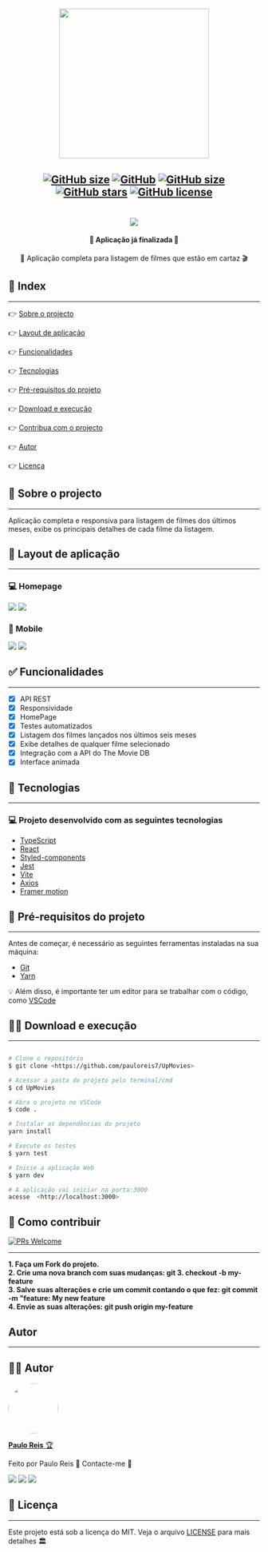 <h1 align="center">
    <img src=".github/logo.svg" width="300px" />
</h1>

<h2 align="center">

[![GitHub size](https://img.shields.io/github/repo-size/pauloreis7/UpMovies?color=purple)](https://github.com/pauloreis7/UpMovies/issues)
[![GitHub](https://img.shields.io/badge/types-TypeScript-%23007acc)](https://github.com/pauloreis7/UpMovies)
[![GitHub size](https://img.shields.io/github/last-commit/pauloreis7/UpMovies?color=%23964b00)](https://github.com/pauloreis7/UpMovies/commits)
[![GitHub stars](https://img.shields.io/github/stars/pauloreis7/UpMovies?color=%23f9d71c&style=flat)](https://github.com/pauloreis7/UpMovies/stargazers)
[![GitHub license](https://img.shields.io/github/license/pauloreis7/Foodfy)](https://github.com/pauloreis7/UpMovies/blob/master/LICENSE)

</h2>

<h1 align="center">
    <img src=".github/cover.svg" />
</h1>

<h4 align="center">🏁 Aplicação já finalizada 🏁</h4>

<p align="center">🎥 Aplicação completa para listagem de filmes que estão em cartaz 🎬</p>

## 🔗 Index
---
 <p>👉 <a href="#about">Sobre o projecto</a> </p>
 <p>👉 <a href="#layout">Layout de aplicação</a> </p>
 <p>👉 <a href="#func">Funcionalidades</a> </p>
 <p>👉 <a href="#techs">Tecnologias</a> </p>
 <p>👉 <a href="#requests">Pré-requisitos do projeto</a> </p>
 <p>👉 <a href="#work">Download e execução</a> </p>
 <p>👉 <a href="#contribute">Contribua com o projecto</a> </p>
 <p>👉 <a href="#author">Autor</a> </p>
 <p>👉 <a href="#license">Licença</a> </p>

<a id="about"></a>
## 🔎 Sobre o projecto
---
<p>Aplicação completa e responsiva para listagem de filmes dos últimos meses, exibe os principais detalhes de cada filme da listagem.</p>

<a id="layout"></a>
## 🎨 Layout de aplicação
---
<p align="center">

### 💻 Homepage 

<img src=".github/desktop/homepage.jpeg"/>
<img src=".github/desktop/homepage_show.jpeg"/>

### 📱 Mobile

<img src=".github/mobile/homepage.jpeg"/>
<img src=".github/mobile/homepage_show.jpeg"/>
</p>

<a id="func"></a>
## ✅ Funcionalidades
---
- [x] API REST
- [x] Responsividade
- [x] HomePage
- [x] Testes automatizados
- [x] Listagem dos filmes lançados nos últimos seis meses
- [x] Exibe detalhes de qualquer filme selecionado
- [x] Integração com a API do The Movie DB
- [x] Interface animada

<a id="techs"></a>
## 🧪 Tecnologias
---
### 💻 Projeto desenvolvido com as seguintes tecnologias

- [TypeScript](https://www.typescriptlang.org/)
- [React](https://reactjs.org/)
- [Styled-components](https://styled-components.com/)
- [Jest](https://jestjs.io/)
- [Vite](https://vitejs.dev/)
- [Axios](https://axios-http.com/)
- [Framer motion](https://www.framer.com/motion/)

<a id="requests"></a>
## 🚨 Pré-requisitos do projeto
---
 Antes de começar, é necessário as seguintes ferramentas instaladas na sua máquina:

* [Git](https://git-scm.com)
* [Yarn](https://yarnpkg.com/)

💡 Além disso, é importante ter um editor para se trabalhar com o código, como [VSCode](https://code.visualstudio.com/)

<a id="work"></a>
## 🏄‍♂️ Download e execução
---

````bash

# Clone o repositório
$ git clone <https://github.com/pauloreis7/UpMovies>

# Acessar a pasta do projeto pelo terminal/cmd
$ cd UpMovies

# Abra o projeto no VSCode
$ code .

# Instalar as dependências do projeto
yarn install

# Execute os testes
$ yarn test

# Inicie a aplicação Web
$ yarn dev

# A aplicação vai iniciar na porta:3000
acesse  <http://localhost:3000>

````

<a id="contribute"></a>
## 🎉 Como contribuir

[![PRs Welcome](https://img.shields.io/badge/PRs-welcome-brightgreen.svg?style=flat-square)](https://github.com/pauloreis7/UpMovies/pulls)

---

<b>1. Faça um Fork do projeto.</b> <br />
<b>2. Crie uma nova branch com suas mudanças: git 3. checkout -b my-feature</b> <br />
<b>3. Salve suas alterações e crie um commit contando o que fez: git commit -m "feature: My new feature</b> <br />
<b>4. Envie as suas alterações: git push origin my-feature</b>


<a id="author"></a>
## Autor
---

## 👨‍💻 Autor

<a href="https://github.com/pauloreis7">

<img style="border-radius: 50%;" src="https://avatars1.githubusercontent.com/u/63323224?s=400&v=4" width="100px;" alt=""/>

<b>Paulo Reis</b> 🏆 

</a>

<p>Feito por Paulo Reis 🤴 Contacte-me 👋</p>

<a href = "mailto:paulosilvadosreis2057@gmail.com"><img src="https://img.shields.io/badge/Gmail-D14836?style=for-the-badge&logo=gmail&logoColor=white" target="_blank"></a>
<a href="https://www.linkedin.com/in/paulo-reis7/" target="_blank"><img src="https://img.shields.io/badge/-LinkedIn-%230077B5?style=for-the-badge&logo=linkedin&logoColor=white" target="_blank"></a>
<a href="https://www.instagram.com/pauloreis.7" target="_blank"><img src="https://img.shields.io/badge/-Instagram-%23E4405F?style=for-the-badge&logo=instagram&logoColor=white" target="_blank"></a>

<a id="license"></a>
## 📝 Licença
---
Este projeto está sob a licença do MIT. Veja o arquivo [LICENSE](LICENSE) para mais detalhes 🏛️
